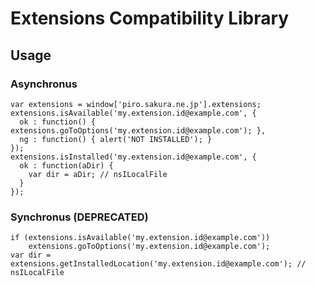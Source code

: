 # Extensions Compatibility Library

## Usage

### Asynchronus

    var extensions = window['piro.sakura.ne.jp'].extensions;
    extensions.isAvailable('my.extension.id@example.com', {
      ok : function() { extensions.goToOptions('my.extension.id@example.com'); },
      ng : function() { alert('NOT INSTALLED'); }
    });
    extensions.isInstalled('my.extension.id@example.com', {
      ok : function(aDir) {
        var dir = aDir; // nsILocalFile
      }
    });

### Synchronus (DEPRECATED)

    if (extensions.isAvailable('my.extension.id@example.com'))
        extensions.goToOptions('my.extension.id@example.com');
    var dir = extensions.getInstalledLocation('my.extension.id@example.com'); // nsILocalFile

